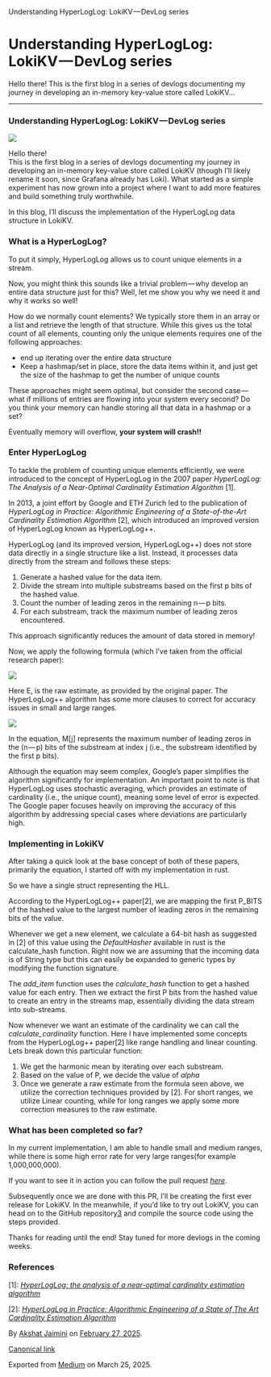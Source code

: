 Understanding HyperLogLog: LokiKV — DevLog series

Understanding HyperLogLog: LokiKV — DevLog series
=================================================

Hello there!
This is the first blog in a series of devlogs documenting my journey in developing an in-memory key-value store called LokiKV…

---

### Understanding HyperLogLog: LokiKV — DevLog series

![](https://cdn-images-1.medium.com/max/800/0*fjnvcHWeQCv-EEqZ.png)

Hello there!  
This is the first blog in a series of devlogs documenting my journey in developing an in-memory key-value store called LokiKV (though I’ll likely rename it soon, since Grafana already has Loki). What started as a simple experiment has now grown into a project where I want to add more features and build something truly worthwhile.

In this blog, I’ll discuss the implementation of the HyperLogLog data structure in LokiKV.

### What is a HyperLogLog?

To put it simply, HyperLogLog allows us to count unique elements in a stream.

Now, you might think this sounds like a trivial problem — why develop an entire data structure just for this? Well, let me show you why we need it and why it works so well!

How do we normally count elements? We typically store them in an array or a list and retrieve the length of that structure. While this gives us the total count of all elements, counting only the unique elements requires one of the following approaches:

* end up iterating over the entire data structure
* Keep a hashmap/set in place, store the data items within it, and just get the size of the hashmap to get the number of unique counts

These approaches might seem optimal, but consider the second case — what if millions of entries are flowing into your system every second? Do you think your memory can handle storing all that data in a hashmap or a set?

Eventually memory will overflow, **your system will crash!!**

### Enter HyperLogLog

To tackle the problem of counting unique elements efficiently, we were introduced to the concept of HyperLogLog in the 2007 paper *HyperLogLog: The Analysis of a Near-Optimal Cardinality Estimation Algorithm* [1].

In 2013, a joint effort by Google and ETH Zurich led to the publication of *HyperLogLog in Practice: Algorithmic Engineering of a State-of-the-Art Cardinality Estimation Algorithm* [2], which introduced an improved version of HyperLogLog known as HyperLogLog++.

HyperLogLog (and its improved version, HyperLogLog++) does not store data directly in a single structure like a list. Instead, it processes data directly from the stream and follows these steps:

1. Generate a hashed value for the data item.
2. Divide the stream into multiple substreams based on the first p bits of the hashed value.
3. Count the number of leading zeros in the remaining n — p bits.
4. For each substream, track the maximum number of leading zeros encountered.

This approach significantly reduces the amount of data stored in memory!

Now, we apply the following formula (which I’ve taken from the official research paper):

![](https://cdn-images-1.medium.com/max/800/1*KhILL0m-GMCICW-p6apUSg.png)

Here E, is the raw estimate, as provided by the original paper. The HyperLogLog++ algorithm has some more clauses to correct for accuracy issues in small and large ranges.

![](https://cdn-images-1.medium.com/max/800/1*MZylyUs2N3DvLzTjXzPN8Q.png)

In the equation, M[j] represents the maximum number of leading zeros in the (n — p) bits of the substream at index j (i.e., the substream identified by the first p bits).

Although the equation may seem complex, Google’s paper simplifies the algorithm significantly for implementation. An important point to note is that HyperLogLog uses stochastic averaging, which provides an estimate of cardinality (i.e., the unique count), meaning some level of error is expected. The Google paper focuses heavily on improving the accuracy of this algorithm by addressing special cases where deviations are particularly high.

### Implementing in LokiKV

After taking a quick look at the base concept of both of these papers, primarily the equation, I started off with my implementation in rust.

So we have a single struct representing the HLL.

According to the HyperLogLog++ paper[2], we are mapping the first P\_BITS of the hashed value to the largest number of leading zeros in the remaining bits of the value.

Whenever we get a new element, we calculate a 64-bit hash as suggested in [2] of this value using the *DefaultHasher* available in rust is the calculate\_hash function. Right now we are assuming that the incoming data is of String type but this can easily be expanded to generic types by modifying the function signature.

The *add\_item* function uses the *calculate\_hash* function to get a hashed value for each entry. Then we extract the first P bits from the hashed value to create an entry in the streams map, essentially dividing the data stream into sub-streams.

Now whenever we want an estimate of the cardinality we can call the *calculate\_cardinality* function. Here I have implemented some concepts from the HyperLogLog++ paper[2] like range handling and linear counting. Lets break down this particular function:

1. We get the harmonic mean by iterating over each substream.
2. Based on the value of P, we decide the value of *alpha*
3. Once we generate a raw estimate from the formula seen above, we utilize the correction techniques provided by [2]. For short ranges, we utilize Linear counting, while for long ranges we apply some more correction measures to the raw estimate.

### What has been completed so far?

In my current implementation, I am able to handle small and medium ranges, while there is some high error rate for very large ranges(for example 1,000,000,000).

If you want to see it in action you can follow the pull request [*here*](https://github.com/destrex271/LokiKV/pull/28).

Subsequently once we are done with this PR, I’ll be creating the first ever release for LokiKV. In the meanwhile, if you’d like to try out LokiKV, you can head on to the GitHub repository[3] and compile the source code using the steps provided.

Thanks for reading until the end! Stay tuned for more devlogs in the coming weeks.

### References

[1]: [*HyperLogLog: the analysis of a near-optimal cardinality estimation algorithm*](https://algo.inria.fr/flajolet/Publications/FlFuGaMe07.pdf)

[2]: [*HyperLogLog in Practice: Algorithmic Engineering of a State of The Art Cardinality Estimation Algorithm*](https://static.googleusercontent.com/media/research.google.com/en//pubs/archive/40671.pdf)

[3]: [*LokiKV*](https://github.com/destrex271)

By [Akshat Jaimini](https://medium.com/@destrex271) on [February 27, 2025](https://medium.com/p/48939a8aa339).

[Canonical link](https://medium.com/@destrex271/understanding-hyperloglog-lokikv-devlog-series-48939a8aa339)

Exported from [Medium](https://medium.com) on March 25, 2025.
